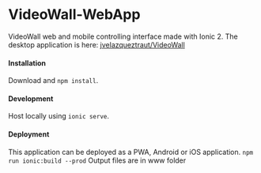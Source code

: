 # VideoWall-WebApp
VideoWall web and mobile controlling interface made with Ionic 2.
The desktop application is here: [jvelazqueztraut/VideoWall](https://github.com/jvelazqueztraut/VideoWall)

#### Installation

Download and `npm install`.

#### Development

Host locally using `ionic serve`.

#### Deployment

This application can be deployed as a PWA, Android or iOS application.
`npm run ionic:build --prod`
Output files are in www folder
